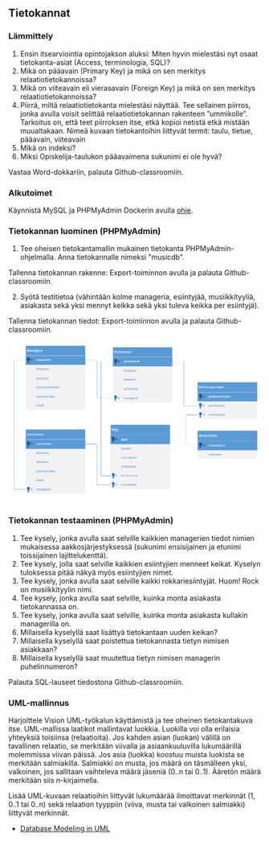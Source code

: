 ## Tietokannat

### Lämmittely

1. Ensin itsearviointia opintojakson aluksi: Miten hyvin mielestäsi nyt osaat tietokanta-asiat (Access, terminologia, SQL)?
2. Mikä on pääavain (Primary Key) ja mikä on sen merkitys relaatiotietokannoissa?
3. Mikä on viiteavain eli vierasavain (Foreign Key) ja mikä on sen merkitys relaatiotietokannoissa?
4. Piirrä, miltä relaatiotietokanta mielestäsi näyttää. Tee sellainen piirros, jonka avulla voisit selittää relaatiotietokannan rakenteen ”ummikolle”. Tarkoitus on, että teet piirroksen itse, etkä kopioi netistä etkä mistään muualtakaan. Nimeä kuvaan tietokantoihin liittyvät termit: taulu, tietue, pääavain, viiteavain
5. Mikä on indeksi?
6. Miksi Opiskelija-taulukon pääavaimena sukunimi ei ole hyvä?

Vastaa Word-dokkariin, palauta Github-classroomiin.

### Alkutoimet

Käynnistä MySQL ja PHPMyAdmin Dockerin avulla [ohje](../docker/index.html).

### Tietokannan luominen (PHPMyAdmin)

1. Tee oheisen tietokantamallin mukainen tietokanta PHPMyAdmin-ohjelmalla. Anna tietokannalle nimeksi "musicdb".

Tallenna tietokannan rakenne: Export-toiminnon avulla ja palauta Github-classroomiin.

2. Syötä testitietoa (vähintään kolme manageria, esiintyjää, musiikkityyliä, asiakasta sekä yksi mennyt keikka sekä yksi tuleva keikka per esiintyjä).

Tallenna tietokannan tiedot: Export-toiminnon avulla ja palauta Github-classroomiin.

![Database](./img/uml_music.PNG)

### Tietokannan testaaminen (PHPMyAdmin)

1. Tee kysely, jonka avulla saat selville kaikkien managerien tiedot nimien mukaisessa aakkosjärjestyksessä (sukunimi ensisijainen ja etunimi toissijainen lajittelukenttä).
2. Tee kysely, jolla saat selville kaikkien esiintyjien menneet keikat. Kyselyn tuloksessa pitää näkyä myös esiintyjien nimet.
3. Tee kysely, jonka avulla saat selville kaikki rokkariesiintyjät. Huom! Rock on musiikkityylin nimi.
4. Tee kysely, jonka avulla saat selville, kuinka monta asiakasta tietokannassa on.
5. Tee kysely, jonka avulla saat selville, kuinka monta asiakasta kullakin managerilla on.
6. Millaisella kyselyllä saat lisättyä tietokantaan uuden keikan?
7. Millaisella kyselyllä saat poistettua tietokannasta tietyn nimisen asiakkaan?
8. Millaisella kyselyllä saat muutettua tietyn nimisen managerin puhelinnumeron?

Palauta SQL-lauseet tiedostona Github-classroomiin.

### UML-mallinnus

Harjoittele Vision UML-työkalun käyttämistä ja tee oheinen tietokantakuva itse. UML-mallissa laatikot mallintavat luokkia. Luokilla voi olla erilaisia yhteyksiä toisiinsa (relaatioita). Jos kahden asian (luokan) välillä on tavallinen relaatio, se merkitään viivalla ja asiaankuuluvilla lukumäärillä molemmissa viivan päissä. Jos asia (luokka) koostuu muista luokista se merkitään salmiakilla. Salmiakki on musta, jos määrä on täsmälleen yksi, valkoinen, jos sallitaan vaihteleva määrä jäseniä (0..n tai 0..1). Ääretön määrä merkitään siis *n*-kirjaimella.

Lisää UML-kuvaan relaatioihin liittyvät lukumäärää ilmoittavat merkinnät (1, 0..1 tai 0..n) sekä relaation tyyppiin (viiva, musta tai valkoinen salmiakki) liittyvät merkinnät. 

- [Database Modeling in UML](https://www.eetimes.com/document.asp?doc_id=1255046)